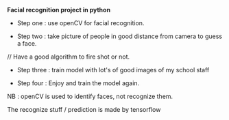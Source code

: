 **Facial recognition project in python**

* Step one : use openCV for facial recognition.

* Step two : take picture of people in good distance from camera to guess a face.

// Have a good algorithm to fire shot or not.

* Step three : train model with lot's of good images of my school staff

* Step four : Enjoy and train the model again.


NB : openCV is used to identify faces, not recognize them.

The recognize stuff / prediction is made by tensorflow